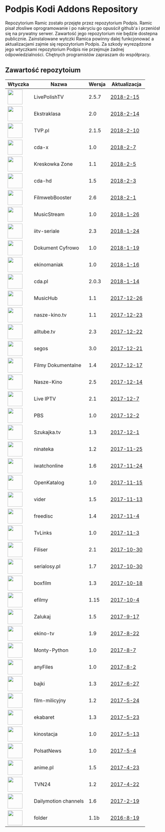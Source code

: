 # Podpis Kodi Addons Repository
Repozytorium Ramic zostało przejęte przez repozytorium Podpis. Ramic pisał złosliwe oprogramowanie i po nakryciu go opusścił github'a i przeniósł się na prywatny serwer. Zawartość jego repozytorium nie będzie dostepna publicznie. Zainstalowane wytczki Ramica powinny dalej funkcjonować a aktualizacjami zajmie się repozytorium Podpis. Za szkody wyreządzone jego wtyczkami repozytorium Podpis nie przejmuje żadnej odpowiedzialności. Chętnych programistów zapraszam do współpracy. 

## Zawartość repozytoium
|Wtyczka|Nazwa|Wersja|Aktualizacja|
|---|---|---|---|
|<img src="https://raw.githubusercontent.com/ramicspa/kodi/master/zips/plugin.video.LivePolishTV/icon.png" width="48">|LivePolishTV|2.5.7|[2018-2-15](https://raw.githubusercontent.com/ramicspa/kodi/master/zips/plugin.video.LivePolishTV/changelog-2.5.7.txt)
|<img src="https://raw.githubusercontent.com/ramicspa/kodi/master/zips/plugin.video.ekstraklasa/icon.png" width="48">|Ekstraklasa|2.0|[2018-2-14](https://raw.githubusercontent.com/ramicspa/kodi/master/zips/plugin.video.ekstraklasa/changelog-2.0.txt)
|<img src="https://raw.githubusercontent.com/ramicspa/kodi/master/zips/plugin.video.TVP.pl/icon.png" width="48">|TVP.pl|2.1.5|[2018-2-10](https://raw.githubusercontent.com/ramicspa/kodi/master/zips/plugin.video.TVP.pl/changelog-2.1.5.txt)
|<img src="https://raw.githubusercontent.com/ramicspa/kodi/master/zips/plugin.video.cdaxpl/icon.png" width="48">|cda-x|1.0|[2018-2-7](https://raw.githubusercontent.com/ramicspa/kodi/master/zips/plugin.video.cdaxpl/changelog-1.0.txt)
|<img src="https://raw.githubusercontent.com/ramicspa/kodi/master/zips/plugin.video.kreskowkazonepl/icon.png" width="48">|Kreskowka Zone|1.1|[2018-2-5](https://raw.githubusercontent.com/ramicspa/kodi/master/zips/plugin.video.kreskowkazonepl/changelog-1.1.txt)
|<img src="https://raw.githubusercontent.com/ramicspa/kodi/master/zips/plugin.video.cdahd/icon.png" width="48">|cda-hd|1.5|[2018-2-3](https://raw.githubusercontent.com/ramicspa/kodi/master/zips/plugin.video.cdahd/changelog-1.5.txt)
|<img src="https://raw.githubusercontent.com/ramicspa/kodi/master/zips/plugin.video.filmbooster/icon.png" width="48">|FilmwebBooster|2.6|[2018-2-1](https://raw.githubusercontent.com/ramicspa/kodi/master/zips/plugin.video.filmbooster/changelog-2.6.txt)
|<img src="https://raw.githubusercontent.com/ramicspa/kodi/master/zips/plugin.video.musicstreampl/icon.png" width="48">|MusicStream|1.0|[2018-1-26](https://raw.githubusercontent.com/ramicspa/kodi/master/zips/plugin.video.musicstreampl/changelog-1.0.txt)
|<img src="https://raw.githubusercontent.com/ramicspa/kodi/master/zips/plugin.video.iitv/icon.png" width="48">|iitv-seriale|2.3|[2018-1-24](https://raw.githubusercontent.com/ramicspa/kodi/master/zips/plugin.video.iitv/changelog-2.3.txt)
|<img src="https://raw.githubusercontent.com/ramicspa/kodi/master/zips/plugin.video.dokumentcyfrowo/icon.png" width="48">|Dokument Cyfrowo|1.0|[2018-1-19](https://raw.githubusercontent.com/ramicspa/kodi/master/zips/plugin.video.dokumentcyfrowo/changelog-1.0.txt)
|<img src="https://raw.githubusercontent.com/ramicspa/kodi/master/zips/plugin.video.ekinomaniaktv/icon.png" width="48">|ekinomaniak|1.0|[2018-1-16](https://raw.githubusercontent.com/ramicspa/kodi/master/zips/plugin.video.ekinomaniaktv/changelog-1.0.txt)
|<img src="https://raw.githubusercontent.com/ramicspa/kodi/master/zips/plugin.video.cdapl/icon.png" width="48">|cda.pl|2.0.3|[2018-1-14](https://raw.githubusercontent.com/ramicspa/kodi/master/zips/plugin.video.cdapl/changelog-2.0.3.txt)
|<img src="https://raw.githubusercontent.com/ramicspa/kodi/master/zips/plugin.video.musichubdcom/icon.png" width="48">|MusicHub|1.1|[2017-12-26](https://raw.githubusercontent.com/ramicspa/kodi/master/zips/plugin.video.musichubdcom/changelog-1.1.txt)
|<img src="https://raw.githubusercontent.com/ramicspa/kodi/master/zips/plugin.video.naszekinotv/icon.png" width="48">|nasze-kino.tv|1.1|[2017-12-23](https://raw.githubusercontent.com/ramicspa/kodi/master/zips/plugin.video.naszekinotv/changelog-1.1.txt)
|<img src="https://raw.githubusercontent.com/ramicspa/kodi/master/zips/plugin.video.alltube.tv/icon.png" width="48">|alltube.tv|2.3|[2017-12-22](https://raw.githubusercontent.com/ramicspa/kodi/master/zips/plugin.video.alltube.tv/changelog-2.3.txt)
|<img src="https://raw.githubusercontent.com/ramicspa/kodi/master/zips/plugin.video.segos/icon.png" width="48">|segos|3.0|[2017-12-21](https://raw.githubusercontent.com/ramicspa/kodi/master/zips/plugin.video.segos/changelog-3.0.txt)
|<img src="https://raw.githubusercontent.com/ramicspa/kodi/master/zips/plugin.video.filmydokumentalne/icon.png" width="48">|Filmy Dokumentalne|1.4|[2017-12-17](https://raw.githubusercontent.com/ramicspa/kodi/master/zips/plugin.video.filmydokumentalne/changelog-1.4.txt)
|<img src="https://raw.githubusercontent.com/ramicspa/kodi/master/zips/plugin.video.naszekino/icon.png" width="48">|Nasze-Kino|2.5|[2017-12-14](https://raw.githubusercontent.com/ramicspa/kodi/master/zips/plugin.video.naszekino/changelog-2.5.txt)
|<img src="https://raw.githubusercontent.com/ramicspa/kodi/master/zips/plugin.video.LiveIPTV/icon.png" width="48">|Live IPTV|2.1|[2017-12-7](https://raw.githubusercontent.com/ramicspa/kodi/master/zips/plugin.video.LiveIPTV/changelog-2.1.txt)
|<img src="https://raw.githubusercontent.com/ramicspa/kodi/master/zips/plugin.video.ramicpbs/icon.png" width="48">|PBS|1.0|[2017-12-2](https://raw.githubusercontent.com/ramicspa/kodi/master/zips/plugin.video.ramicpbs/changelog-1.0.txt)
|<img src="https://raw.githubusercontent.com/ramicspa/kodi/master/zips/plugin.video.szukajkatv/icon.png" width="48">|Szukajka.tv|1.3|[2017-12-1](https://raw.githubusercontent.com/ramicspa/kodi/master/zips/plugin.video.szukajkatv/changelog-1.3.txt)
|<img src="https://raw.githubusercontent.com/ramicspa/kodi/master/zips/plugin.video.ninateka/icon.png" width="48">|ninateka|1.2|[2017-11-25](https://raw.githubusercontent.com/ramicspa/kodi/master/zips/plugin.video.ninateka/changelog-1.2.txt)
|<img src="https://raw.githubusercontent.com/ramicspa/kodi/master/zips/plugin.video.iwatchonline/icon.png" width="48">|iwatchonline|1.6|[2017-11-24](https://raw.githubusercontent.com/ramicspa/kodi/master/zips/plugin.video.iwatchonline/changelog-1.6.txt)
|<img src="https://raw.githubusercontent.com/ramicspa/kodi/master/zips/plugin.video.openkatalogcom/icon.png" width="48">|OpenKatalog|1.0|[2017-11-15](https://raw.githubusercontent.com/ramicspa/kodi/master/zips/plugin.video.openkatalogcom/changelog-1.0.txt)
|<img src="https://raw.githubusercontent.com/ramicspa/kodi/master/zips/plugin.video.viderpl/icon.png" width="48">|vider|1.5|[2017-11-13](https://raw.githubusercontent.com/ramicspa/kodi/master/zips/plugin.video.viderpl/changelog-1.5.txt)
|<img src="https://raw.githubusercontent.com/ramicspa/kodi/master/zips/plugin.video.freedisc.pl/icon.png" width="48">|freedisc|1.4|[2017-11-4](https://raw.githubusercontent.com/ramicspa/kodi/master/zips/plugin.video.freedisc.pl/changelog-1.4.txt)
|<img src="https://raw.githubusercontent.com/ramicspa/kodi/master/zips/plugin.video.ramictvlinkspl/icon.png" width="48">|TvLinks|1.0|[2017-11-3](https://raw.githubusercontent.com/ramicspa/kodi/master/zips/plugin.video.ramictvlinkspl/changelog-1.0.txt)
|<img src="https://raw.githubusercontent.com/ramicspa/kodi/master/zips/plugin.video.filisertv/icon.png" width="48">|Filiser|2.1|[2017-10-30](https://raw.githubusercontent.com/ramicspa/kodi/master/zips/plugin.video.filisertv/changelog-2.1.txt)
|<img src="https://raw.githubusercontent.com/ramicspa/kodi/master/zips/plugin.video.serialosypl/icon.png" width="48">|serialosy.pl|1.7|[2017-10-30](https://raw.githubusercontent.com/ramicspa/kodi/master/zips/plugin.video.serialosypl/changelog-1.7.txt)
|<img src="https://raw.githubusercontent.com/ramicspa/kodi/master/zips/plugin.video.boxfilmpl/icon.png" width="48">|boxfilm|1.3|[2017-10-18](https://raw.githubusercontent.com/ramicspa/kodi/master/zips/plugin.video.boxfilmpl/changelog-1.3.txt)
|<img src="https://raw.githubusercontent.com/ramicspa/kodi/master/zips/plugin.video.efilmy/icon.png" width="48">|efilmy|1.15|[2017-10-4](https://raw.githubusercontent.com/ramicspa/kodi/master/zips/plugin.video.efilmy/changelog-1.15.txt)
|<img src="https://raw.githubusercontent.com/ramicspa/kodi/master/zips/plugin.video.zalukajcom/icon.png" width="48">|Zalukaj|1.5|[2017-9-17](https://raw.githubusercontent.com/ramicspa/kodi/master/zips/plugin.video.zalukajcom/changelog-1.5.txt)
|<img src="https://raw.githubusercontent.com/ramicspa/kodi/master/zips/plugin.video.ekinotv/icon.png" width="48">|ekino-tv|1.9|[2017-8-22](https://raw.githubusercontent.com/ramicspa/kodi/master/zips/plugin.video.ekinotv/changelog-1.9.txt)
|<img src="https://raw.githubusercontent.com/ramicspa/kodi/master/zips/plugin.video.montypython/icon.png" width="48">|Monty-Python|1.0|[2017-8-7](https://raw.githubusercontent.com/ramicspa/kodi/master/zips/plugin.video.montypython/changelog-1.0.txt)
|<img src="https://raw.githubusercontent.com/ramicspa/kodi/master/zips/plugin.video.anyfilespl/icon.png" width="48">|anyFiles|1.0|[2017-8-2](https://raw.githubusercontent.com/ramicspa/kodi/master/zips/plugin.video.anyfilespl/changelog-1.0.txt)
|<img src="https://raw.githubusercontent.com/ramicspa/kodi/master/zips/plugin.video.bajkionline/icon.png" width="48">|bajki|1.3|[2017-6-27](https://raw.githubusercontent.com/ramicspa/kodi/master/zips/plugin.video.bajkionline/changelog-1.3.txt)
|<img src="https://raw.githubusercontent.com/ramicspa/kodi/master/zips/plugin.video.filmmilicyjny/icon.png" width="48">|film-milicyjny|1.2|[2017-5-24](https://raw.githubusercontent.com/ramicspa/kodi/master/zips/plugin.video.filmmilicyjny/changelog-1.2.txt)
|<img src="https://raw.githubusercontent.com/ramicspa/kodi/master/zips/plugin.video.ekabaretpl/icon.png" width="48">|ekabaret|1.3|[2017-5-23](https://raw.githubusercontent.com/ramicspa/kodi/master/zips/plugin.video.ekabaretpl/changelog-1.3.txt)
|<img src="https://raw.githubusercontent.com/ramicspa/kodi/master/zips/plugin.video.kinostacja/icon.png" width="48">|kinostacja|1.0|[2017-5-13](https://raw.githubusercontent.com/ramicspa/kodi/master/zips/plugin.video.kinostacja/changelog-1.0.txt)
|<img src="https://raw.githubusercontent.com/ramicspa/kodi/master/zips/plugin.video.ramicpolsat/icon.png" width="48">|PolsatNews|1.0|[2017-5-4](https://raw.githubusercontent.com/ramicspa/kodi/master/zips/plugin.video.ramicpolsat/changelog-1.0.txt)
|<img src="https://raw.githubusercontent.com/ramicspa/kodi/master/zips/plugin.video.anime.pl/icon.png" width="48">|anime.pl|1.5|[2017-4-23](https://raw.githubusercontent.com/ramicspa/kodi/master/zips/plugin.video.anime.pl/changelog-1.5.txt)
|<img src="https://raw.githubusercontent.com/ramicspa/kodi/master/zips/plugin.video.ramictvn24/icon.png" width="48">|TVN24|1.2|[2017-4-22](https://raw.githubusercontent.com/ramicspa/kodi/master/zips/plugin.video.ramictvn24/changelog-1.2.txt)
|<img src="https://raw.githubusercontent.com/ramicspa/kodi/master/zips/plugin.video.dmchannels/icon.png" width="48">|Dailymotion channels|1.6|[2017-2-19](https://raw.githubusercontent.com/ramicspa/kodi/master/zips/plugin.video.dmchannels/changelog-1.6.txt)
|<img src="https://raw.githubusercontent.com/ramicspa/kodi/master/zips/plugin.video.folderramic/icon.png" width="48">|folder|1.1b|[2016-8-19](https://raw.githubusercontent.com/ramicspa/kodi/master/zips/plugin.video.folderramic/changelog-1.1b.txt)
